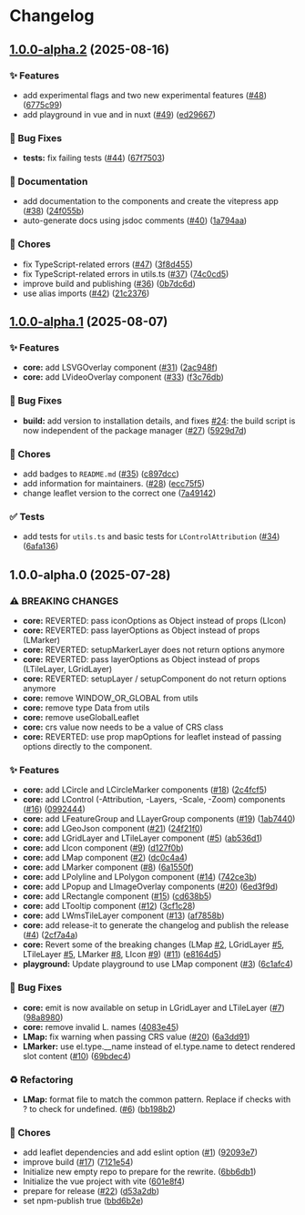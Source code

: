 # Changelog

## [1.0.0-alpha.2](https://github.com/maxel01/vue-leaflet/compare/v1.0.0-alpha.1...v1.0.0-alpha.2) (2025-08-16)


### ✨ Features

* add experimental flags and two new experimental features ([#48](https://github.com/maxel01/vue-leaflet/issues/48)) ([6775c99](https://github.com/maxel01/vue-leaflet/commit/6775c995ad72877ab26a0173fa5d931f26176852))
* add playground in vue and in nuxt ([#49](https://github.com/maxel01/vue-leaflet/issues/49)) ([ed29667](https://github.com/maxel01/vue-leaflet/commit/ed2966788af10addb21f4ad645b6670734301be4))


### 🐛 Bug Fixes

* **tests:** fix failing tests ([#44](https://github.com/maxel01/vue-leaflet/issues/44)) ([67f7503](https://github.com/maxel01/vue-leaflet/commit/67f75032aa0989c6f581e7033b9c91d02ea98237))


### 📝 Documentation

* add documentation to the components and create the vitepress app ([#38](https://github.com/maxel01/vue-leaflet/issues/38)) ([24f055b](https://github.com/maxel01/vue-leaflet/commit/24f055b39e9e6db9fff62eb32b25a2c313c74dfa))
* auto-generate docs using jsdoc comments ([#40](https://github.com/maxel01/vue-leaflet/issues/40)) ([1a794aa](https://github.com/maxel01/vue-leaflet/commit/1a794aaaa99e02ac39856aaa1f76b37a64010a6f))


### 🚧 Chores

* fix TypeScript-related errors ([#47](https://github.com/maxel01/vue-leaflet/issues/47)) ([3f8d455](https://github.com/maxel01/vue-leaflet/commit/3f8d455f0afb4d9de758f46b13edb059bf87d8e7))
* fix TypeScript-related errors in utils.ts ([#37](https://github.com/maxel01/vue-leaflet/issues/37)) ([74c0cd5](https://github.com/maxel01/vue-leaflet/commit/74c0cd5ced2f574f144529eba777b7ba49dcaf05))
* improve build and publishing ([#36](https://github.com/maxel01/vue-leaflet/issues/36)) ([0b7dc6d](https://github.com/maxel01/vue-leaflet/commit/0b7dc6dd75e2493d4fa2d81f993a222cc650e56b))
* use alias imports ([#42](https://github.com/maxel01/vue-leaflet/issues/42)) ([21c2376](https://github.com/maxel01/vue-leaflet/commit/21c2376d76ebee9ee91f7f1e27510841ce12b28b))

## [1.0.0-alpha.1](https://github.com/maxel01/vue-leaflet/compare/v1.0.0-alpha.0...v1.0.0-alpha.1) (2025-08-07)


### ✨ Features

* **core:** add LSVGOverlay component ([#31](https://github.com/maxel01/vue-leaflet/issues/31)) ([2ac948f](https://github.com/maxel01/vue-leaflet/commit/2ac948f46afb25a5f3375eb0630be3b6b7b21e6a))
* **core:** add LVideoOverlay component ([#33](https://github.com/maxel01/vue-leaflet/issues/33)) ([f3c76db](https://github.com/maxel01/vue-leaflet/commit/f3c76dba8d680f3a308e4335a4c8d9caf7569443))


### 🐛 Bug Fixes

* **build:** add version to installation details, and fixes [#24](https://github.com/maxel01/vue-leaflet/issues/24): the build script is now independent of the package manager ([#27](https://github.com/maxel01/vue-leaflet/issues/27)) ([5929d7d](https://github.com/maxel01/vue-leaflet/commit/5929d7daea503361c8eea38b262724574f68cb69))


### 🚧 Chores

* add badges to `README.md` ([#35](https://github.com/maxel01/vue-leaflet/issues/35)) ([c897dcc](https://github.com/maxel01/vue-leaflet/commit/c897dcc71cc0479ff4ad81efe1af6f2dd29cff08))
* add information for maintainers. ([#28](https://github.com/maxel01/vue-leaflet/issues/28)) ([ecc75f5](https://github.com/maxel01/vue-leaflet/commit/ecc75f52b308560d580975036c0cce3b0de4d2fb))
* change leaflet version to the correct one ([7a49142](https://github.com/maxel01/vue-leaflet/commit/7a491420ad9d006cb1d5d396d36d1b951b551be1))


### ✅ Tests

* add tests for `utils.ts` and basic tests for `LControlAttribution` ([#34](https://github.com/maxel01/vue-leaflet/issues/34)) ([6afa136](https://github.com/maxel01/vue-leaflet/commit/6afa13607e5326738b2081d7f4a69471eb28f1d5))

## 1.0.0-alpha.0 (2025-07-28)


### ⚠ BREAKING CHANGES

* **core:** REVERTED: pass iconOptions as Object instead of props (LIcon)
* **core:** REVERTED: pass layerOptions as Object instead of props (LMarker)
* **core:** REVERTED: setupMarkerLayer does not return options anymore
* **core:** REVERTED: pass layerOptions as Object instead of props (LTileLayer, LGridLayer)
* **core:** REVERTED: setupLayer / setupComponent do not return options anymore
* **core:** remove WINDOW_OR_GLOBAL from utils
* **core:** remove type Data from utils
* **core:** remove useGlobalLeaflet
* **core:** crs value now needs to be a value of CRS class
* **core:** REVERTED: use prop mapOptions for leaflet instead of passing options directly to the component.

### ✨ Features

* **core:** add LCircle and LCircleMarker components ([#18](https://github.com/maxel01/vue-leaflet/issues/18)) ([2c4fcf5](https://github.com/maxel01/vue-leaflet/commit/2c4fcf5329b5b1d88076dc2343fe1e817fd4f042))
* **core:** add LControl (-Attribution, -Layers, -Scale, -Zoom) components ([#16](https://github.com/maxel01/vue-leaflet/issues/16)) ([0992444](https://github.com/maxel01/vue-leaflet/commit/0992444add59b6ab9feab26979e7cb8348268855))
* **core:** add LFeatureGroup and LLayerGroup components ([#19](https://github.com/maxel01/vue-leaflet/issues/19)) ([1ab7440](https://github.com/maxel01/vue-leaflet/commit/1ab74400b97f3f24a465fc90e506b9012ae69a4b))
* **core:** add LGeoJson component ([#21](https://github.com/maxel01/vue-leaflet/issues/21)) ([24f21f0](https://github.com/maxel01/vue-leaflet/commit/24f21f0a4a5ff52b91d070649078dfbc9dacf9a2))
* **core:** add LGridLayer and LTileLayer component ([#5](https://github.com/maxel01/vue-leaflet/issues/5)) ([ab536d1](https://github.com/maxel01/vue-leaflet/commit/ab536d1e87d57e4329edbd62777b1303bdbe0144))
* **core:** add LIcon component ([#9](https://github.com/maxel01/vue-leaflet/issues/9)) ([d127f0b](https://github.com/maxel01/vue-leaflet/commit/d127f0bdd22c6cc3f8d41f9e8c8dd80981cbc6b0))
* **core:** add LMap component ([#2](https://github.com/maxel01/vue-leaflet/issues/2)) ([dc0c4a4](https://github.com/maxel01/vue-leaflet/commit/dc0c4a45bca28429432570d587497e1c6ce6aae3))
* **core:** add LMarker component ([#8](https://github.com/maxel01/vue-leaflet/issues/8)) ([6a1550f](https://github.com/maxel01/vue-leaflet/commit/6a1550f1f561a06eb51963271b4322fbf1091b2c))
* **core:** add LPolyline and LPolygon component ([#14](https://github.com/maxel01/vue-leaflet/issues/14)) ([742ce3b](https://github.com/maxel01/vue-leaflet/commit/742ce3b8c35febebfc7b26ffdd2d049dba97fdc7))
* **core:** add LPopup and LImageOverlay components ([#20](https://github.com/maxel01/vue-leaflet/issues/20)) ([6ed3f9d](https://github.com/maxel01/vue-leaflet/commit/6ed3f9db519634a6df9548ea5d09b41c17390f16))
* **core:** add LRectangle component ([#15](https://github.com/maxel01/vue-leaflet/issues/15)) ([cd638b5](https://github.com/maxel01/vue-leaflet/commit/cd638b5835fe21676d8e7004c3a6b3af6f15ac02))
* **core:** add LTooltip component ([#12](https://github.com/maxel01/vue-leaflet/issues/12)) ([3cf1c28](https://github.com/maxel01/vue-leaflet/commit/3cf1c28256f6aa93f80f91661368be6c184c5d33))
* **core:** add LWmsTileLayer component ([#13](https://github.com/maxel01/vue-leaflet/issues/13)) ([af7858b](https://github.com/maxel01/vue-leaflet/commit/af7858b020cf4b36cabf5b14b395e6e8df5d9cee))
* **core:** add release-it to generate the changelog and publish the release ([#4](https://github.com/maxel01/vue-leaflet/issues/4)) ([2cf7a4a](https://github.com/maxel01/vue-leaflet/commit/2cf7a4a3b0f9cf0160bd5a73c502151de3a4081b))
* **core:** Revert some of the breaking changes (LMap [#2](https://github.com/maxel01/vue-leaflet/issues/2), LGridLayer [#5](https://github.com/maxel01/vue-leaflet/issues/5), LTileLayer [#5](https://github.com/maxel01/vue-leaflet/issues/5), LMarker [#8](https://github.com/maxel01/vue-leaflet/issues/8), LIcon [#9](https://github.com/maxel01/vue-leaflet/issues/9)) ([#11](https://github.com/maxel01/vue-leaflet/issues/11)) ([e8164d5](https://github.com/maxel01/vue-leaflet/commit/e8164d578f7ee7cc7de6ac8aeb365e9ee77733da))
* **playground:** Update playground to use LMap component ([#3](https://github.com/maxel01/vue-leaflet/issues/3)) ([6c1afc4](https://github.com/maxel01/vue-leaflet/commit/6c1afc405e38082277b5d6109f430a9fb322b90c))


### 🐛 Bug Fixes

* **core:** emit is now available on setup in LGridLayer and LTileLayer ([#7](https://github.com/maxel01/vue-leaflet/issues/7)) ([98a8980](https://github.com/maxel01/vue-leaflet/commit/98a89806b7edec584933621307f91bdd6eee2031))
* **core:** remove invalid L. names ([4083e45](https://github.com/maxel01/vue-leaflet/commit/4083e45ae2bb8409f95a3aa52310111ec2442ee9))
* **LMap:** fix warning when passing CRS value ([#20](https://github.com/maxel01/vue-leaflet/issues/20)) ([6a3dd91](https://github.com/maxel01/vue-leaflet/commit/6a3dd91487dd32ceabf314616af30d582bebc7f1))
* **LMarker:** use el.type.__name instead of el.type.name to detect rendered slot content ([#10](https://github.com/maxel01/vue-leaflet/issues/10)) ([69bdec4](https://github.com/maxel01/vue-leaflet/commit/69bdec4b0f77dd9ac04002e877888c3ab55bb13e))


### ♻️ Refactoring

* **LMap:** format file to match the common pattern. Replace if checks with ? to check for undefined. ([#6](https://github.com/maxel01/vue-leaflet/issues/6)) ([bb198b2](https://github.com/maxel01/vue-leaflet/commit/bb198b2cf7e4b6b12391b06b431acbb8ebafc596))


### 🚧 Chores

* add leaflet dependencies and add eslint option ([#1](https://github.com/maxel01/vue-leaflet/issues/1)) ([92093e7](https://github.com/maxel01/vue-leaflet/commit/92093e7432b01d5828010ac76433bf233583a8bd))
* improve build ([#17](https://github.com/maxel01/vue-leaflet/issues/17)) ([7121e54](https://github.com/maxel01/vue-leaflet/commit/7121e54dd78381bd3ebab427cd878f9ca3360d14))
* Initialize new empty repo to prepare for the rewrite. ([6bb6db1](https://github.com/maxel01/vue-leaflet/commit/6bb6db1a33672b2a96cdf5132838627504c8fac6))
* Initialize the vue project with vite ([601e8f4](https://github.com/maxel01/vue-leaflet/commit/601e8f41350135cfef7e4d825321c533c80f78b6))
* prepare for release ([#22](https://github.com/maxel01/vue-leaflet/issues/22)) ([d53a2db](https://github.com/maxel01/vue-leaflet/commit/d53a2db6b1300051a286a2db2cb1f05ea05a6321))
* set npm-publish true ([bbd6b2e](https://github.com/maxel01/vue-leaflet/commit/bbd6b2e8d6b377d9b2a2f12eed606d186bac1be5))
